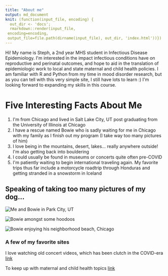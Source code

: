 ```yaml
---
title: "About me"
output: md_document
knit: (function(input_file, encoding) {
  out_dir <- 'docs';
  rmarkdown::render(input_file,
 encoding=encoding,
 output_file=file.path(dirname(input_file), out_dir, 'index.html'))})
---
```

Hi! My name is Steph, a 2nd year MHS student in Infectious Disease Epidemiology. I'm interested in the impact infectious conditions have on reproductive and perinatal outcomes, and hope to aid in the translation of epidemiologic work to local and state maternal and child health policies. I am familiar with R and Python from my time in mood disorder research, but as you can tell with this very simple site, I still have lots to learn :) I'm looking forward to expanding my skills in this course.  


# Five Interesting Facts About Me
1. I'm from Chicago and lived in Salt Lake City, UT post graduating from the University of Illinois at Chicago  
2. I have a rescue named Bowie who is sadly waiting for me in Chicago with my family as I finish out my program (I take way too many pictures of him)
3. I love being in the mountains, desert, lakes... really anywhere outside! I'm also getting back into bouldering
4. I could usually be found in museums or concerts quite often pre-COVID
5. I'm patiently waiting to begin international traveling again. My favorite trips thus far include a motorcycle roadtrip through Honduras and getting stranded in a snowstorm in Iceland 

## Speaking of taking too many pictures of my dog...
![Me and Bowie in Park City, UT](/Users/stephaniepocius/Desktop/rmarkdown/biostat776-intro-stephanie-pocius/bowie_1.JPG)

![Bowie amongst some hoodoos](/Users/stephaniepocius/Desktop/rmarkdown/biostat776-intro-stephanie-pocius/bowie2.JPG)

![Bowie enjoying his neighborhood beach, Chicago](/Users/stephaniepocius/Desktop/rmarkdown/biostat776-intro-stephanie-pocius/bowie3.jpg)

### A few of my favorite sites

I love watching old concert videos, which has been clutch in the COVID-era
[link](https://www.youtube.com/watch?v=53dikqNZLgA)

To keep up with maternal and child health topics
[link](https://www.who.int/health-topics/maternal-health#tab=tab_1)
